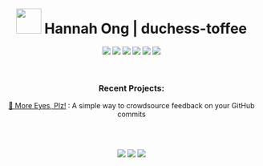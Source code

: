 <h1 align="center"><a href="#"><img src="https://media.giphy.com/media/gM5qFksULw54NMWyry/giphy.gif" width="50" height="50"></a> Hannah Ong | duchess-toffee </h1>

<p align="center">
  <a href="#"><img src="https://img.icons8.com/windows/50/000000/html-5.png"/></a>
  <a href="#"><img src="https://img.icons8.com/ios/50/000000/css3.png"/></a>
  <a href="#"><img src="https://img.icons8.com/windows/50/000000/js-squared.png"/></a>
  <a href="#"><img src="https://img.icons8.com/small/50/000000/react.png"/></a>
  <a href="#"><img src="https://img.icons8.com/windows/50/000000/typescript.png"/></a>
  <a href="#"><img src="https://api.iconify.design/simple-icons:jest.svg?width=38&height=38"/></a>
 </p>
 
<br/>

<h3 align="center">Recent Projects:</h3>
<p align="center">
  <a href="https://moreeyesplz.com">👀 More Eyes, Plz!</a> : A simple way to crowdsource feedback on your GitHub commits
</p>

<br/>
<br/>

<p align="center">
  <a href="https://www.linkedin.com/feed/"><img src="https://img.icons8.com/ios-filled/25/000000/linkedin-2.png"/></a>
  <a href="https://dev.to/duchesstoffee"><img src="https://img.icons8.com/windows/32/000000/dev.png"/></a>
  <a href="https://twitter.com/duchess_toffee"><img src="https://img.icons8.com/windows/32/000000/twitter-squared--v2.png"/></a>
 </p>
